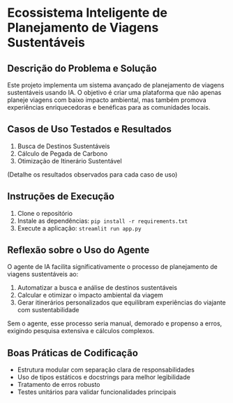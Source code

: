 # Ecossistema Inteligente de Planejamento de Viagens Sustentáveis

## Descrição do Problema e Solução

Este projeto implementa um sistema avançado de planejamento de viagens sustentáveis usando IA. O objetivo é criar uma plataforma que não apenas planeje viagens com baixo impacto ambiental, mas também promova experiências enriquecedoras e benéficas para as comunidades locais.

## Casos de Uso Testados e Resultados

1. Busca de Destinos Sustentáveis
2. Cálculo de Pegada de Carbono
3. Otimização de Itinerário Sustentável

(Detalhe os resultados observados para cada caso de uso)

## Instruções de Execução

1. Clone o repositório
2. Instale as dependências: `pip install -r requirements.txt`
3. Execute a aplicação: `streamlit run app.py`

## Reflexão sobre o Uso do Agente

O agente de IA facilita significativamente o processo de planejamento de viagens sustentáveis ao:

1. Automatizar a busca e análise de destinos sustentáveis
2. Calcular e otimizar o impacto ambiental da viagem
3. Gerar itinerários personalizados que equilibram experiências do viajante com sustentabilidade

Sem o agente, esse processo seria manual, demorado e propenso a erros, exigindo pesquisa extensiva e cálculos complexos.

## Boas Práticas de Codificação

- Estrutura modular com separação clara de responsabilidades
- Uso de tipos estáticos e docstrings para melhor legibilidade
- Tratamento de erros robusto
- Testes unitários para validar funcionalidades principais
